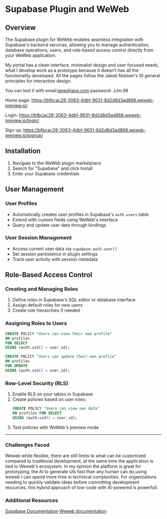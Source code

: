 # Supabase Plugin and WeWeb

## Overview
The Supabase plugin for WeWeb enables seamless integration with Supabase's backend services, allowing you to manage authentication, database operations, users, and role-based access control directly from your WeWeb application.

My portal has a clean interface, minimalist design and user focused needs, what I develop work as a prototype because it doesn't has all the functionality developed. All the pages follow the Jakob Nielsen's 10 general principles for interaction design.

You can test it with email:jane@jane.com password: JJm.98

Home page: https://bfbcac28-3063-4dbf-9631-8d2d8d3ad868.weweb-preview.io/

Login: https://bfbcac28-3063-4dbf-9631-8d2d8d3ad868.weweb-preview.io/login/

Sign up: https://bfbcac28-3063-4dbf-9631-8d2d8d3ad868.weweb-preview.io/signup/
## Installation
1. Navigate to the WeWeb plugin marketplace
2. Search for "Supabase" and click Install
3. Enter your Supabase credentials

## User Management

### User Profiles
- Automatically creates user profiles in Supabase's `auth.users` table
- Extend with custom fields using WeWeb's interface
- Query and update user data through bindings

### User Session Management
- Access current user data via `supabase.auth.user()`
- Set session persistence in plugin settings
- Track user activity with session metadata

## Role-Based Access Control

### Creating and Managing Roles
1. Define roles in Supabase's SQL editor or database interface
2. Assign default roles for new users
3. Create role hierarchies if needed

### Assigning Roles to Users
```sql
CREATE POLICY "Users can view their own profile"
ON profiles
FOR SELECT
USING (auth.uid() = user_id);

CREATE POLICY "Users can update their own profile"
ON profiles
FOR UPDATE
USING (auth.uid() = user_id);
```

### Row-Level Security (RLS)
1. Enable RLS on your tables in Supabase
2. Create policies based on user roles:
   ```sql
   CREATE POLICY "Users can view own data" 
   ON profiles FOR SELECT 
   USING (auth.uid() = user_id);
   ```
3. Test policies with WeWeb's preview mode
---

### Challenges Faced
Weweb while flexible, there are still limits to what can be customized compared to traditional development, at the same time the application is tied to Weweb's ecosystem. 
In my opinion the platform is great for prototyping, the AI to generate UIs fast than any human can do,using weweb I can spend more time in technical complexities.
For organizations needing to quickly validate ideas before committing development resources, this hybrid approach of low-code with AI-powered is powerfull.

### Additional Resources
[Supabase Documentation](https://supabase.io)
[Weweb documentation](https://docs.weweb.io)
